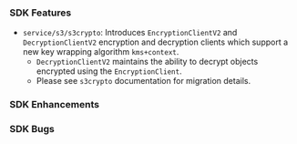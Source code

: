 ### SDK Features
* `service/s3/s3crypto`: Introduces `EncryptionClientV2` and `DecryptionClientV2` encryption and decryption clients which support
a new key wrapping algorithm `kms+context`.
  * `DecryptionClientV2` maintains the ability to decrypt objects encrypted using the `EncryptionClient`.
  * Please see `s3crypto` documentation for migration details.

### SDK Enhancements

### SDK Bugs
